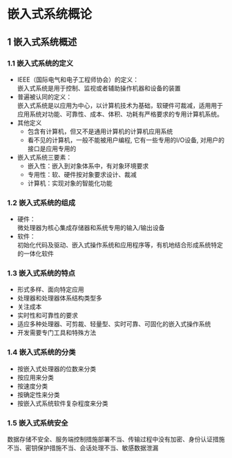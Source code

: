 # 嵌入式系统概论

## 1 嵌入式系统概述
### 1.1 嵌入式系统的定义  
* IEEE（国际电气和电子工程师协会）的定义：  
嵌入式系统是用于控制、监视或者辅助操作机器和设备的装置  
* 普遍被认同的定义：  
嵌入式系统是以应用为中心，以计算机技术为基础，软硬件可裁减，适⽤用于应用系统对功能、可靠性、成本、体积、功耗有严格要求的专用计算机系统。
* 其他定义
    * 包含有计算机，但又不是通用计算机的计算机应用系统
    * 看不见的计算机，一般不能被用户编程, 它有⼀些专用的I/O设备, 对用户的接口是应用专用的
* 嵌入式系统三要素：
    * 嵌入性：嵌入到对象体系中，有对象环境要求
    * 专用性：软、硬件按对象要求设计、裁减
    * 计算机：实现对象的智能化功能

### 1.2 嵌入式系统的组成
* 硬件：  
微处理器为核心集成存储器和系统专用的输入/输出设备  
* 软件：  
初始化代码及驱动、嵌入式操作系统和应用程序等，有机地结合形成系统特定的一体化软件  

### 1.3 嵌入式系统的特点
* 形式多样、面向特定应用
* 处理器和处理器体系结构类型多
* 关注成本
* 实时性和可靠性的要求
* 适应多种处理器、可剪裁、轻量型、实时可靠、可固化的嵌入式操作系统
* 开发需要专门工具和特殊方法

### 1.4 嵌入式系统的分类
* 按嵌入式处理器的位数来分类
* 按应用来分类
* 按速度分类
* 按确定性来分类
* 按嵌入式系统软件复杂程度来分类

### 1.5 嵌入式系统安全
数据存储不安全、服务端控制措施部署不当、传输过程中没有加密、身份认证措施不当、密钥保护措施不当、会话处理不当、敏感数据泄漏
